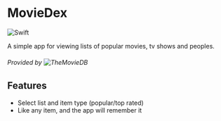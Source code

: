 # MovieDex

![Swift](https://img.shields.io/badge/swift-F54A2A?style=for-the-badge&logo=swift&logoColor=white)

A simple app for viewing lists of popular movies, tv shows and peoples.

###### Provided by ![TheMovieDB](https://www.themoviedb.org/)

## Features

- Select list and item type (popular/top rated)
- Like any item, and the app will remember it
